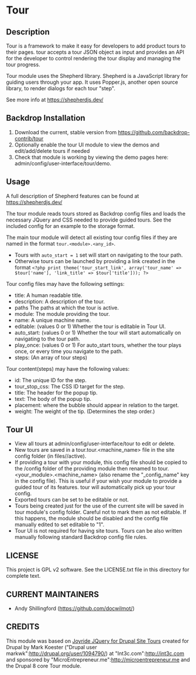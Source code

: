 Tour
=======

Description
-----------

Tour is a framework to make it easy for developers to add product tours to 
their pages. tour accepts a tour JSON object as input and provides an API 
for the developer to control rendering the tour display and managing the tour 
progress.

Tour module uses the Shepherd library. Shepherd is a JavaScript library for
guiding users through your app. It uses Popper.js, another open source library,
to render dialogs for each tour "step".

See more info at https://shepherdjs.dev/

Backdrop Installation
---------------------

1. Download the current, stable version from https://github.com/backdrop-contrib/tour
2. Optionally enable the tour UI module to view the demos and edit/add/delete tours 
if needed
6. Check that module is working by viewing the demo pages here: admin/config/user-interface/tour/demo.

Usage
-----

A full description of Shepherd features can be found at https://shepherdjs.dev/

The tour module reads tours stored as Backdrop config files and loads the 
necessary JQuery and CSS needed to provide guided tours. See the included config
for an example to the storage format.

The main tour module will detect all existing tour config files if they are
named in the format `tour.<module>.<any_id>`. 

- Tours with `auto_start = 1` set will start on navigating to the tour path.
- Otherwise tours can be launched by providing a link created in the format
`<?php print theme('tour_start_link', array('tour_name' => $tour['name'], 'link_title' => $tour['title'])); ?>`

Tour config files may have the following settings:
- title: A human readable title.
- description: A description of the tour.
- paths The paths at which the tour is active.
- module: The module providing the tour.
- name: A unique machine name.
- editable: (values 0 or 1) Whether the tour is editable in Tour UI.
- auto_start: (values 0 or 1) Whether the tour will start automatically on 
navigating to the 
  tour path.
- play_once: (values 0 or 1) For auto_start tours, whether the tour plays once,
  or every time you navigate to the path.
- steps: (An array of tour steps)

Tour content(steps) may have the following values:
- id: The unique ID for the step.
- tour_stop_css: The CSS ID target for the step.
- title: The header for the popup tip.
- text: The body of the popup tip. 
- placement: where the bubble should appear in relation to the target.
- weight: The weight of the tip. (Determines the step order.)

Tour UI
-------
- View all tours at admin/config/user-interface/tour to edit or delete.
- New tours are saved in a tour.tour.<machine_name> file in the site config 
folder (in files//active).
- If providing a tour with your module, this config file should be copied to 
the /config folder of the providing module then renamed to 
tour.<your_module>.<machine_name> (also rename the "_config_name" key in the 
config file).
This is useful if your wish your module to provide a guided tour of its 
features. tour will automatically pick up your tour config.
- Exported tours can be set to be editable or not.
- Tours being created just for the use of the current site will be saved in 
tour module's config folder. Careful not to mark them as not editable. If 
this happens, the module should be disabled and the config file manually edited 
to set editable to "1".
- Tour UI is not required for having site tours. Tours can be also written 
manually following standard Backdrop config file rules.

LICENSE
---------------    

This project is GPL v2 software. See the LICENSE.txt file in this directory 
for complete text.

CURRENT MAINTAINERS
---------------    

- Andy Shillingford (https://github.com/docwilmot/)

CREDITS   
--------------- 

This module was based on [Joyride JQuery for Drupal Site Tours](https://www.drupal.org/project/joyride) created for Drupal by Mark Koester 
("Drupal user markwk":http://drupal.org/user/1094790/) 
at "Int3c.com":http://int3c.com and 
sponsored by "MicroEntrepreneur.me":http://microentrepreneur.me and the 
Drupal 8 core Tour module.
